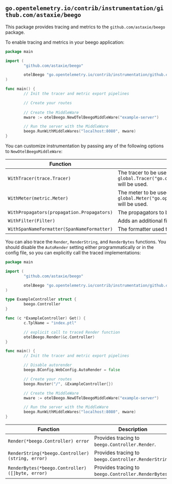 ## `go.opentelemetry.io/contrib/instrumentation/github.com/astaxie/beego`

This package provides tracing and metrics to the `github.com/astaxie/beego` package.

To enable tracing and metrics in your beego application:

```go
package main

import (
        "github.com/astaxie/beego"

        otelBeego "go.opentelemetry.io/contrib/instrumentation/github.com/astaxie/beego"
)

func main() {
        // Init the tracer and metric export pipelines

        // Create your routes
        
        // Create the MiddleWare
        mware := otelBeego.NewOTelBeegoMiddleWare("example-server")

        // Run the server with the MiddleWare
        beego.RunWithMiddleWares("localhost:8080", mware)
}
```

You can customize instrumentation by passing any of the following options to `NewOtelBeegoMiddleWare`:

| Function | Description |
| -------- | ----------- |
| `WithTracer(trace.Tracer)` | The tracer to be used to create spans for the beego server. If not specified, `global.Tracer("go.opentelemetry.io/contrib/instrumentation/github.com/astaxie/beego")` will be used. |
| `WithMeter(metric.Meter)` | The meter to be used to create the instruments. If not specified, `global.Meter("go.opentelemery.io/contrib/instrumentation/github.com/astaxie/beego")` will be used. |
| `WithPropagators(propagation.Propagators)` | The propagators to be used. If not specified, `global.Propagators()` will be used. |
| `WithFilter(Filter)` | Adds an additional filter function to the configuration. Defaults to no filters. |
| `WithSpanNameFormatter(SpanNameFormatter)` | The formatter used to format span names. If not specified, the route will be used instead. |

You can also trace the `Render`, `RenderString`, and `RenderBytes` functions. You should disable the `AutoRender` setting either programmatically or in the config file, so you can explicitly call the traced implementations:

```go
package main

import (
        "github.com/astaxie/beego"

        otelBeego "go.opentelemetry.io/contrib/instrumentation/github.com/astaxie/beego"
)

type ExampleController struct {
        beego.Controller
}

func (c *ExampleController) Get() {
        c.TplName = "index.ptl"

        // explicit call to traced Render function
        otelBeego.Render(&c.Controller)
}

func main() {
        // Init the tracer and metric export pipelines

        // Disable autorender
        beego.BConfig.WebConfig.AutoRender = false

        // Create your routes
        beego.Router("/", &ExampleController{})

        // Create the MiddleWare
        mware := otelBeego.NewOTelBeegoMiddleWare("example-server")

        // Run the server with the MiddleWare
        beego.RunWithMiddleWares("localhost:8080", mware)
}
```

| Function | Description |
| -------- | ----------- |
| `Render(*beego.Controller) error` | Provides tracing to `beego.Controller.Render`. |
| `RenderString(*beego.Controller) (string, error)` | Provides tracing to `beego.Controller.RenderString`. |
| `RenderBytes(*beego.Controller) ([]byte, error)` | Provides tracing to `beego.Controller.RenderBytes`. |
